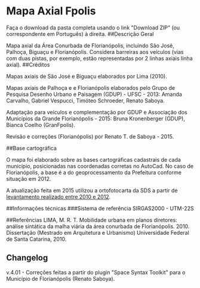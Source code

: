 # Mapa Axial Fpolis
Faça o download da pasta completa usando o link "Download ZIP" (ou correspondente em Português) à direita.
##Descrição Geral

Mapa axial da Área Conurbada de Florianópolis, incluindo São José, Palhoça, Biguaçu e Florianópolis. Considera barreiras aos veículos (vias com duas pistas, por exemplo, estão representadas por 2 linhas axiais linha axial).
##Créditos

Mapas axiais de São José e Biguaçu elaborados por Lima (2010).

Mapas axiais de Palhoça e e Florianópolis elaborados pelo Grupo de Pesquisa Desenho Urbano e Paisagem (GDUP) - UFSC - 2013: Amanda Carvalho, Gabriel Vespucci, Timóteo Schroeder, Renato Saboya.

Adaptação para veículos e complementação por GDUP e Associação dos Municípios da Grande Florianópolis - 2015: Bruna Kronenberger (GDUP), Bianca Coelho (GranFpolis).

Revisão e correções (Florianópolis) por Renato T. de Saboya - 2015.

##Base cartográfica

O mapa foi elaborado sobre as bases cartográficas cadastrais de cada município, posicionadas nas coordenadas corretas no AutoCad. No caso de Florianópolis, a base é a do geoprocessamento da Prefeitura conforme situação em 2012.

A atualização feita em 2015 utilizou a ortofotocarta da SDS a partir de [levantamento realizado entre 2010 e 2012](http://sc.gov.br/mais-sobre-meio-ambiente/384-municipios-da-grande-florianopolis-recebem-o-levantamento-aerofotogrametrico).

##Informações técnicas
###Sistema de referência
SIRGAS2000 - UTM-22S

##Referências
LIMA, M. R. T. Mobilidade urbana em planos diretores: análise sintática da malha viária da área conurbada de Florianópolis. 2010. Dissertação (Mestrado em Arquitetura e Urbanismo) Universidade Federal de Santa Catarina, 2010. 

## Changelog
v.4.01 - Correções feitas a partir do plugin "Space Syntax Toolkit" para o Município de Florianópolis (Renato Saboya).